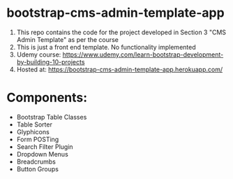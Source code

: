 # bootstrap-cms-admin-template-app

1. This repo contains the code for the project developed in Section 3 "CMS Admin Template" as per the course
2. This is just a front end template. No functionality implemented
3. Udemy course: https://www.udemy.com/learn-bootstrap-development-by-building-10-projects
4. Hosted at: https://bootstrap-cms-admin-template-app.herokuapp.com/

# Components:
* Bootstrap Table Classes
* Table Sorter
* Glyphicons
* Form POSTing
* Search Filter Plugin
* Dropdown Menus
* Breadcrumbs
* Button Groups
